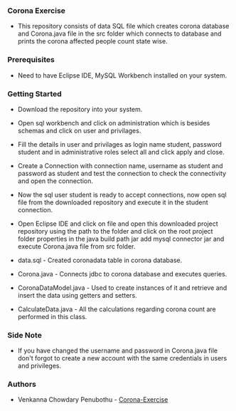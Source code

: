 ### Corona Exercise

- This repository consists of data SQL file which creates corona database and Corona.java file in the src folder which connects to database and prints the corona affected people count state wise.

### Prerequisites

- Need to have Eclipse IDE, MySQL Workbench installed on your system.

### Getting Started

- Download the repository into your system.

- Open sql workbench and click on administration which is besides schemas and click on user and privilages.

- Fill the details in user and privilages as login name student, password student and in administrative roles select all and click apply and close.

- Create a Connection with connection name, username as student and password as student and test the connection to check the connectivity and open the connection.

- Now the sql user student is ready to accept connections, now open sql file from the downloaded repository and execute it in the student connection.

- Open Eclipse IDE and click on file and open this downloaded project repository using the path to the folder and click on the root project folder properties in the java build path jar add mysql connector jar and execute Corona.java file from src folder.

- data.sql - Created coronadata table in corona database.

- Corona.java - Connects jdbc to corona database and executes queries.

- CoronaDataModel.java - Used to create instances of it and retrieve and insert the data using getters and setters.

- CalculateData.java - All the calculations regarding corona count are performed in this class.

### Side Note

- If you have changed the username and password in Corona.java file don't forgot to create a new account with the same credentials in users and privileges.

### Authors

- Venkanna Chowdary Penubothu - [Corona-Exercise](https://github.com/vnkt66/Corona-Exercise)
